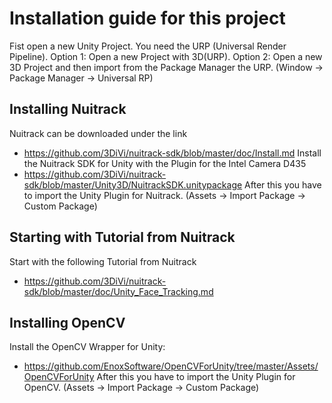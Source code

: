 # Installation guide for this project
Fist open a new Unity Project. You need the URP (Universal Render Pipeline).
Option 1: Open a new Project with 3D(URP).
Option 2: Open a new 3D Project and then import from the Package Manager the URP. (Window -> Package Manager -> Universal RP)

## Installing Nuitrack
Nuitrack can be downloaded under the link 
* https://github.com/3DiVi/nuitrack-sdk/blob/master/doc/Install.md
Install the Nuitrack SDK for Unity with the Plugin for the Intel Camera D435
* https://github.com/3DiVi/nuitrack-sdk/blob/master/Unity3D/NuitrackSDK.unitypackage
After this you have to import the Unity Plugin for Nuitrack. (Assets -> Import Package -> Custom Package)

## Starting with Tutorial from Nuitrack
Start with the following Tutorial from Nuitrack
* https://github.com/3DiVi/nuitrack-sdk/blob/master/doc/Unity_Face_Tracking.md

## Installing OpenCV
Install the OpenCV Wrapper for Unity:
* https://github.com/EnoxSoftware/OpenCVForUnity/tree/master/Assets/OpenCVForUnity
After this you have to import the Unity Plugin for OpenCV. (Assets -> Import Package -> Custom Package)



